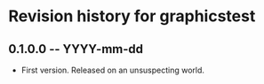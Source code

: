 # Revision history for graphicstest

## 0.1.0.0 -- YYYY-mm-dd

* First version. Released on an unsuspecting world.

